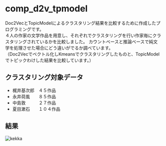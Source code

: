 # comp_d2v_tpmodel
Doc2VecとTopicModelによるクラスタリング結果を比較するために作成したプログラミングです。  
４人の作家の文学作品を用意し、それぞれでクラスタリングを行い作家毎にクラスタリングされているかを比較しました。 
カウントベースと推論ベースで純文学を処理させた場合にどう違いがでるか調べています。  
（Doc2Vecでベクトル化しKmeansでクラスタリングしたものと、TopicModelでトピックわけした結果を比較しています。）

## クラスタリング対象データ  
- 梶井基次郎　４５作品  
- 永井荷風　　８５作品  
- 中島敦　　　２７作品  
- 夏目漱石　　１０４作品  

## 結果  
![kekka](https://user-images.githubusercontent.com/61402011/76580630-f6f11480-6513-11ea-92b1-ade1c3784038.png)  




